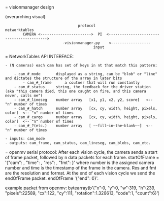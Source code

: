 = visionmanager design

(overarching visual)

                                     protocol					   networktables
 			CAMERA <----------------------->  PI  <------------------------------------------>
							  -visionmanager.py    <------------------
											input
																					

= NetworkTables API   INTERFACE:

	- (N cameras) each cam has set of keys in nt that match this pattern:

		- cam_#_mode       displayed as a string, can be "blob" or "line" and dictates the structure of the array in later bits
        	- cam_#_frame      a coutner that will run constantly
		- cam_#_status	   string, the feedback for the driver station (aka "this camera died, this one caught on fire, and this camera never, calls me")
		- cam_#_lineseg    number array   [x1, y1, x2, y2, score]   <-- "n" number of times 
		- cam_#_hatch      number array   [cx, cy, width, height, pixels, color]  <-- "n" number of times
		- cam_#_cargo      number array   [cx, cy, width, height, pixels, color]  <-- "n" number of times
		- cam_#_?(etc.)    number array   [ ~~fill~in~the~blank~~]  <-- "n" number of times

	- inputs: cam_mode
	- outputs: cam_frame, cam_status, cam_lineseg, cam_blobs, cam_etc.


= openmv serial protocol:
After each vision cycle, the camera sends a start of frame packet, followed by n data packets for each frame. 
startOfFrame = '{"cam": <number>, "time": <number2>, "res": <num3>, "fmt": <num4>}' where number is the assigned camera number and time is the timestamp of the frame in the camera. Res and fmt are the resolution and format.
At the end of each vision cycle we send the endOfFrame packet.
endOfFrame '{"end": 0}'.

example packet from openmv: bytearray(b'{"x":0, "y":0, "w":319, "h":239, "pixels":22589, "cx":122, "cy":111, "rotation":1.326613, "code":1, "count":6}')

